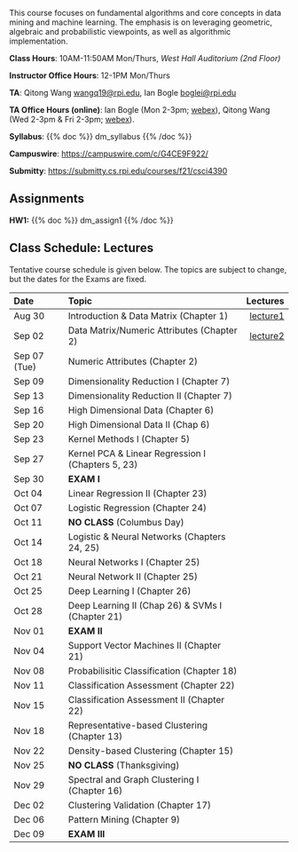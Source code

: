 <!--
.. title: CSCI4390-6390 Data Mining
.. slug: datamining
.. date: 2021-08-12 09:00:31 UTC-04:00
.. tags: 
.. category: 
.. link: 
.. description: 
.. has_math: True
.. type: text
-->

This course focuses on fundamental algorithms and core concepts in data
mining and machine learning. The emphasis is on leveraging geometric,
algebraic and probabilistic viewpoints, as well as algorithmic implementation.

**Class Hours**: 10AM-11:50AM Mon/Thurs, *West Hall Auditorium (2nd Floor)* 

**Instructor Office Hours**: 12-1PM Mon/Thurs

**TA**: Qitong Wang <wangq19@rpi.edu>, Ian Bogle <boglei@rpi.edu>

**TA Office Hours (online)**: Ian Bogle (Mon 2-3pm; [webex](https://rensselaer.webex.com/meet/boglei)), Qitong Wang (Wed 2-3pm & Fri 2-3pm; [webex](https://rensselaer.webex.com/meet/wangq19)).

**Syllabus**: {{% doc %}} dm_syllabus {{% /doc %}}

**Campuswire**: <https://campuswire.com/c/G4CE9F922/>

**Submitty**: <https://submitty.cs.rpi.edu/courses/f21/csci4390>

## Assignments

**HW1:** {{% doc %}} dm_assign1 {{% /doc %}}

## Class Schedule: Lectures 

Tentative course schedule is given below. The topics are subject to
change, but the dates for the Exams are fixed.

| Date | Topic | Lectures |
| :--- | :---  | ---: |
|  Aug 30 |  Introduction & Data Matrix (Chapter 1) | [lecture1](http://www.cs.rpi.edu/~zaki/DMCOURSE/lectures/lecture1.pdf)  |
|  Sep 02 |  Data Matrix/Numeric Attributes (Chapter 2) | [lecture2](http://www.cs.rpi.edu/~zaki/DMCOURSE/lectures/lecture2.pdf)   |
|  Sep 07 (Tue) | Numeric Attributes (Chapter 2) |   |
|  Sep 09 |  Dimensionality Reduction I (Chapter 7) |   |
|  Sep 13 |  Dimensionality Reduction II (Chapter 7) |   |
|  Sep 16 |  High Dimensional Data (Chapter 6) |   |
|  Sep 20 |  High Dimensional Data II (Chap 6) |   |
|  Sep 23 |  Kernel Methods I (Chapter 5) |  |
|  Sep 27 |  Kernel PCA & Linear Regression I (Chapters 5, 23) |   |
|  Sep 30 |  **EXAM I** |   |
|  Oct 04 |  Linear Regression II (Chapter 23)|   |
|  Oct 07 |  Logistic Regression (Chapter 24) |   |
|  Oct 11 |  **NO CLASS** (Columbus Day) |  |
|  Oct 14 |  Logistic & Neural Networks  (Chapters 24, 25) |  |
|  Oct 18 |  Neural Networks I (Chapter 25) |  |
|  Oct 21 |  Neural Network II (Chapter 25) |  |
|  Oct 25 |  Deep Learning I (Chapter 26) |  |
|  Oct 28 |  Deep Learning II (Chap 26) & SVMs I (Chapter 21)  |  |
|  Nov 01 |  **EXAM II** |  |
|  Nov 04 |  Support Vector Machines II (Chapter 21) |  |
|  Nov 08 |  Probabilisitic Classification (Chapter 18)|  |
|  Nov 11 |  Classification Assessment (Chapter 22) |  |
|  Nov 15 |  Classification Assessment II (Chapter 22) |  |
|  Nov 18 |  Representative-based Clustering (Chapter 13) |  |
|  Nov 22 |  Density-based Clustering (Chapter 15) |  |
|  Nov 25 |  **NO CLASS** (Thanksgiving) |  |
|  Nov 29 |  Spectral and Graph Clustering I (Chapter 16)|  |
|  Dec 02 |  Clustering Validation (Chapter 17) |  |
|  Dec 06 |  Pattern Mining (Chapter 9) |  |
|  Dec 09 |  **EXAM III**  |  |
 
